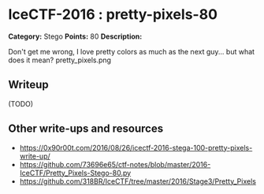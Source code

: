 # IceCTF-2016 : pretty-pixels-80

**Category:** Stego
**Points:** 80
**Description:**

Don't get me wrong, I love pretty colors as much as the next guy... but what does it mean? pretty_pixels.png

## Writeup

(TODO)

## Other write-ups and resources

* https://0x90r00t.com/2016/08/26/icectf-2016-stega-100-pretty-pixels-write-up/
* https://github.com/73696e65/ctf-notes/blob/master/2016-IceCTF/Pretty_Pixels-Stego-80.py
* https://github.com/318BR/IceCTF/tree/master/2016/Stage3/Pretty_Pixels

